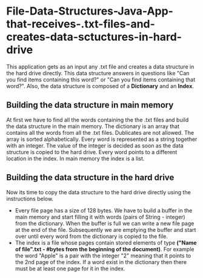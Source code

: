 # File-Data-Structures-Java-App-that-receives-.txt-files-and-creates-data-sctuctures-in-hard-drive
This application gets as an input any .txt file and creates a data structure in the hard drive directly. This data structure answers in questions like "Can you find items containing this word?" or "Can you find items containing that word?". Also, the data structure is composed of a **Dictionary** and an **Index**.

## Building the data structure in main memory
At first we have to find all the words containing the the .txt files and build the data structure in the main memory. The dictionary is an array that contains all the words from all the .txt files. Dublicates are not allowed. The array is sorted alphabetically. Every word is represented as a string together with an integer. The value of the integer is decided as soon as the data structure is copied to the hard drive. Every word points to a different location in the index. In main memory the index is a list.

## Building the data structure in the hard drive
Now its time to copy the data structure to the hard drive directly using the instructions below.
* Every file page has a size of 128 bytes. We have to build a buffer in the main memory and start filling it with words (pairs of String - integer) from the dictionary. When the buffer is full we can write a new file page at the end of the file. Subsequently we are emptying the buffer and start over until every word from the dictionary is copied to the file.
* The index is a file whose pages contain stored elements of type **("Name of file".txt - #bytes from the beginning of the document)**. For example the word "Apple" is a pair with the integer "2" meaning that it points to the 2nd page of the index. If a word exist in the dictionary then there must be at least one page for it in the index.
